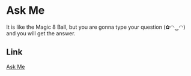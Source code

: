 # Ask Me

It is like the Magic 8 Ball,
but you are gonna type your question (✿◠‿◠) 
and you will get the answer.

## Link

[Ask Me](https://peaceful-sky.surge.sh/)

